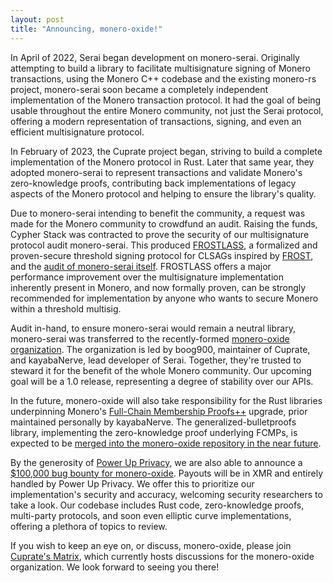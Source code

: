 ```yaml
---
layout: post
title: "Announcing, monero-oxide!"
---
```


In April of 2022, Serai began development on monero-serai. Originally
attempting to build a library to facilitate multisignature signing of Monero
transactions, using the Monero C++ codebase and the existing monero-rs
project, monero-serai soon became a completely independent implementation of
the Monero transaction protocol. It had the goal of being usable throughout the
entire Monero community, not just the Serai protocol, offering a modern
representation of transactions, signing, and even an efficient multisignature
protocol.

In February of 2023, the Cuprate project began, striving to build a complete
implementation of the Monero protocol in Rust. Later that same year, they adopted
monero-serai to represent transactions and validate Monero's zero-knowledge
proofs, contributing back implementations of legacy aspects of the Monero
protocol and helping to ensure the library's quality.

Due to monero-serai intending to benefit the community, a request was made
for the Monero community to crowdfund an audit. Raising the funds, Cypher Stack
was contracted to prove the security of our multisignature protocol audit
monero-serai. This produced [FROSTLASS](
  https://github.com/monero-oxide/monero-oxide/tree/main/audits/FROSTLASS
), a formalized and proven-secure threshold signing protocol for CLSAGs
inspired by [FROST](https://eprint.iacr.org/2020/852), and the
[audit of monero-serai itself](
  https://github.com/monero-oxide/monero-oxide/tree/main/audits/Cypher%20Stack%20May%202025
). FROSTLASS offers a major performance improvement over the multisignature
implementation inherently present in Monero, and now formally proven, can be
strongly recommended for implementation by anyone who wants to secure Monero
within a threshold multisig.

Audit in-hand, to ensure monero-serai would remain a neutral library,
monero-serai was transferred to the recently-formed
[monero-oxide organization](https://github.com/monero-oxide). The organization
is led by boog900, maintainer of Cuprate, and kayabaNerve, lead developer of
Serai. Together, they're trusted to steward it for the benefit of the whole
Monero community. Our upcoming goal will be a 1.0 release, representing a
degree of stability over our APIs.

In the future, monero-oxide will also take responsibility for the Rust
libraries underpinning Monero's [Full-Chain Membership Proofs++](
  https://web.getmonero.org/2024/04/27/fcmps.html
) upgrade, prior maintained personally by kayabaNerve. The
generalized-bulletproofs library, implementing the zero-knowledge proof
underlying FCMPs, is expected to be
[merged into the monero-oxide repository in the near future](
  https://github.com/monero-oxide/monero-oxide/pull/39
).

By the generosity of [Power Up Privacy](https://powerupprivacy.com/), we are
also able to announce a [$100,000 bug bounty for monero-oxide](
  https://immunefi.com/bug-bounty/monero-oxide
). Payouts will be in XMR and entirely handled by Power Up Privacy. We offer
this to prioritize our implementation's security and accuracy, welcoming
security researchers to take a look. Our codebase includes Rust code,
zero-knowledge proofs, multi-party protocols, and soon even elliptic curve
implementations, offering a plethora of topics to review.

If you wish to keep an eye on, or discuss, monero-oxide, please join
[Cuprate's Matrix](https://matrix.to/#/#cuprate:monero.social), which currently
hosts discussions for the monero-oxide organization. We look forward to seeing
you there!
